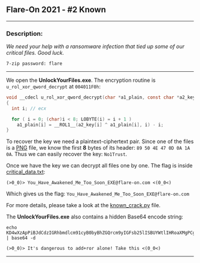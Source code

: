## Flare-On 2021 - #2 Known
___

### Description: 

*We need your help with a ransomware infection that tied up some of our critical files. Good luck.*

`7-zip password: flare`

___


We open the **UnlockYourFiles.exe**. The encryption routine is `u_rol_xor_qword_decrypt` at `004011F0h`:
```C
void __cdecl u_rol_xor_qword_decrypt(char *a1_plain, const char *a2_key)
{
  int i; // ecx

  for ( i = 0; (char)i < 8; LOBYTE(i) = i + 1 )
    a1_plain[i] = __ROL1__(a2_key[i] ^ a1_plain[i], i) - i;
}
```

To recover the key we need a plaintext-ciphertext pair. Since one of the files is a
[PNG](https://en.wikipedia.org/wiki/Portable_Network_Graphics) file, we know the first **8** bytes
of its header: `89 50 4E 47 0D 0A 1A 0A`. Thus we can easily recover the key: `No1Trust`.

Once we have the key we can decrypt all files one by one. The flag is inside
[critical_data.txt](./DecryptedData/critical_data.txt):
```
(>0_0)> You_Have_Awakened_Me_Too_Soon_EXE@flare-on.com <(0_0<)
```

Which gives us the flag: `You_Have_Awakened_Me_Too_Soon_EXE@flare-on.com`

For more details, please take a look at the [known_crack.py](./known_crack.py) file.


The **UnlockYourFiles.exe** also contains a hidden Base64 encode string:
```
echo KD4wXzApPiBJdCdzIGRhbmdlcm91cyB0byBhZGQrcm9yIGFsb25lISBUYWtlIHRoaXMgPCgwXzA8KQo= | base64 -d

(>0_0)> It's dangerous to add+ror alone! Take this <(0_0<)
```

___

